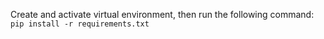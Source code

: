 Create and activate virtual environment, then run the following command:
`pip install -r requirements.txt`